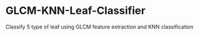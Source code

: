 # GLCM-KNN-Leaf-Classifier

Classify 5 type of leaf using GLCM feature extraction and KNN classification
